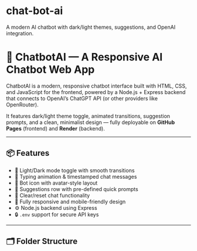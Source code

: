 # chat-bot-ai
A modern AI chatbot with dark/light themes, suggestions, and OpenAI integration.
# 💬 ChatbotAI — A Responsive AI Chatbot Web App

ChatbotAI is a modern, responsive chatbot interface built with HTML, CSS, and JavaScript for the frontend, powered by a Node.js + Express backend that connects to OpenAI’s ChatGPT API (or other providers like OpenRouter). 

It features dark/light theme toggle, animated transitions, suggestion prompts, and a clean, minimalist design — fully deployable on **GitHub Pages** (frontend) and **Render** (backend).

---

## 📦 Features

- 🎨 Light/Dark mode toggle with smooth transitions
- 💬 Typing animation & timestamped chat messages
- 🤖 Bot icon with avatar-style layout
- 📄 Suggestions row with pre-defined quick prompts
- 🧼 Clear/reset chat functionality
- 📱 Fully responsive and mobile-friendly design
- ⚙️ Node.js backend using Express
- 🔒 `.env` support for secure API keys

---

## 🗂 Folder Structure
